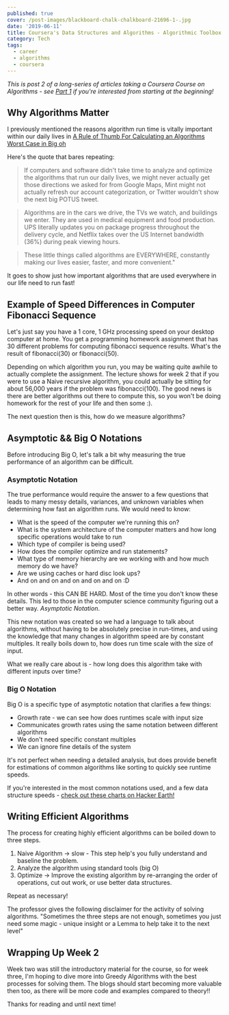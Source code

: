 ```yaml
---
published: true
cover: /post-images/blackboard-chalk-chalkboard-21696-1-.jpg
date: '2019-06-11'
title: Coursera's Data Structures and Algorithms - Algorithmic Toolbox Week 2
category: Tech
tags:
  - career
  - algorithms
  - coursera
---
```

_This is post 2 of a long-series of articles taking a Coursera Course on Algorithms - see [Part 1](https://www.kalebmckelvey.com/courseras-data-structures-and-algorithms-algorithmic-toolbox-week-1) if you're interested from starting at the beginning!_


## Why Algorithms Matter

I previously mentioned the reasons algorithm run time is vitally important within our daily lives in [A Rule of Thumb For Calculating an Algorithms Worst Case in Big oh](https://www.kalebmckelvey.com/a-rule-of-thumb-for-calculating-an-algorithms-worst-case-in-big-oh-notation)

Here's the quote that bares repeating:

> If computers and software didn't take time to analyze and optimize the algorithms that run our daily lives, we might never actually get those directions we asked for from Google Maps, Mint might not actually refresh our account categorization, or Twitter wouldn't show the next big POTUS tweet.

> Algorithms are in the cars we drive, the TVs we watch, and buildings we enter. They are used in medical equipment and food production. UPS literally updates you on package progress throughout the delivery cycle, and Netflix takes over the US Internet bandwidth (36%) during peak viewing hours.

> These little things called algorithms are EVERYWHERE, constantly making our lives easier, faster, and more convenient."

It goes to show just how important algorithms that are used everywhere in our life need to run fast!

## Example of Speed Differences in Computer Fibonacci Sequence

Let's just say you have a 1 core, 1 GHz processing speed on your desktop computer at home. You get a programming homework assignment that has 30 different problems for computing fibonacci sequence results. What's the result of fibonacci(30) or fibonacci(50).

Depending on which algorithm you run, you may be waiting quite awhile to actually complete the assignment. The lecture shows for week 2 that if you were to use a Naive recursive algorithm, you could actually be sitting for about 56,000 years if the problem was fibonacci(100). The good news is there are better algorithms out there to compute this, so you won't be doing homework for the rest of your life and then some :).

The next question then is this, how do we measure algorithms?

## Asymptotic && Big O Notations

Before introducing Big O, let's talk a bit why measuring the true performance of an algorithm can be difficult.

### Asymptotic Notation

The true performance would require the answer to a few questions that leads to many messy details, variances, and unknown variables when determining how fast an algorithm runs. We would need to know:

* What is the speed of the computer we're running this on?
* What is the system architecture of the computer matters and how long specific operations would take to run
* Which type of compiler is being used? 
* How does the compiler optimize and run statements?
* What type of memory hierarchy are we working with and how much memory do we have?
* Are we using caches or hard disc look ups?
* And on and on and on and on and on :D

In other words - this CAN BE HARD. Most of the time you don't know these details. This led to those in the computer science community figuring out a better way. *Asymptotic Notation*.

This new notation was created so we had a language to talk about algorithms, without having to be absolutely precise in run-times, and using the knowledge that many changes in algorithm speed are by constant multiples. It really boils down to, how does run time scale with the size of input.

What we really care about is - how long does this algorithm take with different inputs over time?

### Big O Notation

Big O is a specific type of asymptotic notation that clarifies a few things:

* Growth rate - we can see how does runtimes scale with input size
* Communicates growth rates using the same notation between different algorithms
* We don't need specific constant multiples
* We can ignore fine details of the system

It's not perfect when needing a detailed analysis, but does provide benefit for estimations of common algorithms like sorting to quickly see runtime speeds.

If you're interested in the most common notations used, and a few data structure speeds - [check out these charts on Hacker Earth!](https://www.hackerearth.com/practice/notes/big-o-cheatsheet-series-data-structures-and-algorithms-with-thier-complexities-1/)


## Writing Efficient Algorithms

The process for creating highly efficient algorithms can be boiled down to three steps.

1. Naive Algorithm -> slow - This step help's you fully understand and baseline the problem.
1. Analyze the algorithm using standard tools (big O)
1. Optimize -> Improve the existing algorithm by re-arranging the order of operations, cut out work, or use better data structures.

Repeat as necessary! 

The professor gives the following disclaimer for the activity of solving algorithms. "Sometimes the three steps are not enough, sometimes you just need some magic - unique insight or a Lemma to help take it to the next level"

## Wrapping Up Week 2

Week two was still the introductory material for the course, so for week three, I'm hoping to dive more into Greedy Algorithms with the best processes for solving them. The blogs should start becoming more valuable then too, as there will be more code and examples compared to theory!!

Thanks for reading and until next time! 


